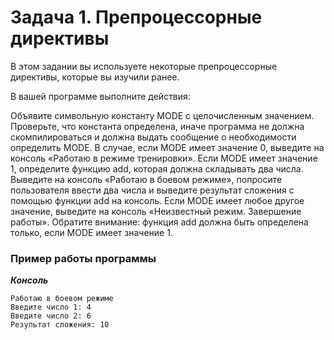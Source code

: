 # Задача 1. Препроцессорные директивы
В этом задании вы используете некоторые препроцессорные директивы, которые вы изучили ранее.

В вашей программе выполните действия:

Объявите символьную константу MODE с целочисленным значением.
Проверьте, что константа определена, иначе программа не должна скомпилироваться и должна выдать сообщение о
необходимости определить MODE.
В случае, если MODE имеет значение 0, выведите на консоль «Работаю в режиме тренировки».
Если MODE имеет значение 1, определите функцию add, которая должна складывать два числа. Выведите на консоль
«Работаю в боевом режиме», попросите пользователя ввести два числа и выведите результат сложения с помощью функции add на консоль.
Если MODE имеет любое другое значение, выведите на консоль «Неизвестный режим. Завершение работы».
Обратите внимание: функция add должна быть определена только, если MODE имеет значение 1.

### Пример работы программы
***Консоль***
```
Работаю в боевом режиме
Введите число 1: 4
Введите число 2: 6
Результат сложения: 10
```